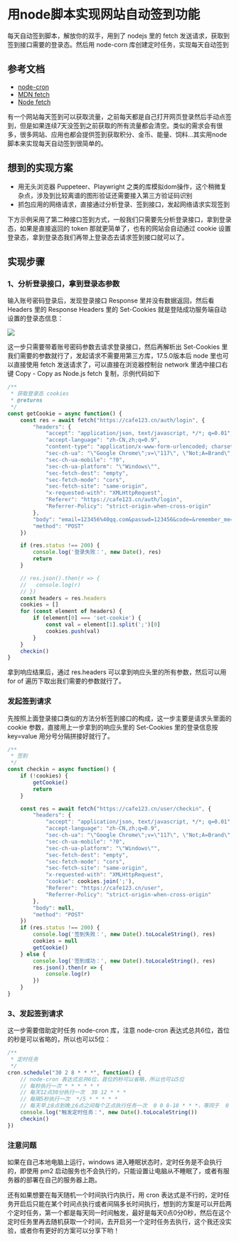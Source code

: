 #  用node脚本实现网站自动签到功能
每天自动签到脚本，解放你的双手，用到了 nodejs 里的 fetch 发送请求，获取到签到接口需要的登录态。然后用 node-corn 库创建定时任务，实现每天自动签到

## 参考文档
* [node-cron](https://www.npmjs.com/package/node-cron)
* [MDN fetch](https://developer.mozilla.org/zh-CN/docs/Web/API/Fetch_API/Using_Fetch)
* [Node fetch](https://nodejs.org/dist/latest-v18.x/docs/api/globals.html#fetch)

有一个网站每天签到可以获取流量，之前每天都是自己打开网页登录然后手动点签到，但是如果连续7天没签到之前获取的所有流量都会清空。类似的需求会有很多，很多网站、应用也都会提供签到获取积分、金币、能量、饲料...其实用node脚本来实现每天自动签到很简单的。

## 想到的实现方案
* 用无头浏览器 Puppeteer、Playwright 之类的库模拟dom操作，这个稍微复杂点，涉及到比较离谱的图形验证还需要接入第三方验证码识别
* 抓包应用的网络请求，直接通过分析登录、签到接口，发起网络请求实现签到

下方示例采用了第二种接口签到方式，一般我们只需要先分析登录接口，拿到登录态，如果是直接返回的 token 那就更简单了，也有的网站会自动通过 cookie 设置登录态，拿到登录态我们再带上登录态去请求签到接口就可以了。

## 实现步骤

### 1、分析登录接口，拿到登录态参数
输入账号密码登录后，发现登录接口 Response 里并没有数据返回，然后看 Headers 里的 Response Headers 里的 Set-Cookies 就是登陆成功服务端自动设置的登录态信息：

<img src="./1.png" />

这一步只需要带着账号密码参数去请求登录接口，然后再解析出 Set-Cookies 里我们需要的参数就行了，发起请求不需要用第三方库，17.5.0版本后 node 里也可以直接使用 fetch 发送请求了，可以直接在浏览器控制台 network 里选中接口右键 Copy - Copy as Node.js  fetch 复制，示例代码如下

```javascript
/**
 * 获取登录态 cookies
 * @returns
 */
const getCookie = async function() {
    const res = await fetch("https://cafe123.cn/auth/login", {
        "headers": {
            "accept": "application/json, text/javascript, */*; q=0.01",
            "accept-language": "zh-CN,zh;q=0.9",
            "content-type": "application/x-www-form-urlencoded; charset=UTF-8",
            "sec-ch-ua": "\"Google Chrome\";v=\"117\", \"Not;A=Brand\";v=\"8\", \"Chromium\";v=\"117\"",
            "sec-ch-ua-mobile": "?0",
            "sec-ch-ua-platform": "\"Windows\"",
            "sec-fetch-dest": "empty",
            "sec-fetch-mode": "cors",
            "sec-fetch-site": "same-origin",
            "x-requested-with": "XMLHttpRequest",
            "Referer": "https://cafe123.cn/auth/login",
            "Referrer-Policy": "strict-origin-when-cross-origin"
        },
        "body": "email=123456%40qq.com&passwd=123456&code=&remember_me=week",
        "method": "POST"
    })

    if (res.status !== 200) {
        console.log('登录失败：', new Date(), res)
        return
    }

    // res.json().then(r => {
    //   console.log(r)
    // })
    const headers = res.headers
    cookies = []
    for (const element of headers) {
        if (element[0] === 'set-cookie') {
            const val = element[1].split(';')[0]
            cookies.push(val)
        }
    }
    checkin()
}
```

拿到响应结果后，通过 res.headers 可以拿到响应头里的所有参数，然后可以用 for of 遍历下取出我们需要的参数就行了。

### 发起签到请求
先按照上面登录接口类似的方法分析签到接口的构成，这一步主要是请求头里面的 cookie 参数，直接用上一步拿到的响应头里的 Set-Cookies 里的登录信息按 key=value 用分号分隔拼接好就行了。

```javascript
/**
 * 签到
 */
const checkin = async function() {
    if (!cookies) {
        getCookie()
        return
    }

    const res = await fetch("https://cafe123.cn/user/checkin", {
        "headers": {
            "accept": "application/json, text/javascript, */*; q=0.01",
            "accept-language": "zh-CN,zh;q=0.9",
            "sec-ch-ua": "\"Google Chrome\";v=\"117\", \"Not;A=Brand\";v=\"8\", \"Chromium\";v=\"117\"",
            "sec-ch-ua-mobile": "?0",
            "sec-ch-ua-platform": "\"Windows\"",
            "sec-fetch-dest": "empty",
            "sec-fetch-mode": "cors",
            "sec-fetch-site": "same-origin",
            "x-requested-with": "XMLHttpRequest",
            "cookie": cookies.join(';'),
            "Referer": "https://cafe123.cn/user",
            "Referrer-Policy": "strict-origin-when-cross-origin"
        },
        "body": null,
        "method": "POST"
    })
    if (res.status !== 200) {
        console.log('签到失败：', new Date().toLocaleString(), res)
        cookies = null
        getCookie()
    } else {
        console.log('签到成功：', new Date().toLocaleString(), res)
        res.json().then(r => {
            console.log(r)
        })
    }
}
```

### 3、发起签到请求
这一步需要借助定时任务 node-cron 库，注意 node-cron 表达式总共6位，首位的秒是可以省略的，所以也可以5位：

```javascript
/**
 * 定时任务
 */
cron.schedule("30 2 8 * * *", function() {
    // node-cron 表达式总共6位，首位的秒可以省略，所以也可以5位
    // 每秒执行一次 * * * * * *
    // 每天12点30分执行一次  30 12 * * *
    // 每隔5秒执行一次  */5 * * * * *
    // 每天早上8点到晚上6点之间每个正点执行任务一次  0 0 8-18 * * *，等同于  0 0 8,9,10,11,12,13,14,15,16,17,18 * * *
    console.log("触发定时任务：", new Date().toLocaleString())
    checkin()
})
```

### 注意问题
如果在自己本地电脑上运行，windows 进入睡眠状态时，定时任务是不会执行的，即使用 pm2 启动服务也不会执行的，只能设置让电脑从不睡眠了，或者有服务器的部署在自己的服务器上跑。

还有如果想要在每天随机一个时间执行内执行，用 cron 表达式是不行的，定时任务开启后只能在某个时间点执行或者间隔多长时间执行，想到的方案是可以开启两个定时任务，第一个都是每天同一时间触发，最好是每天0点0分0秒，然后在这个定时任务里再去随机获取一个时间，去开启另一个定时任务去执行，这个我还没实验，或者你有更好的方案可以分享下哟！